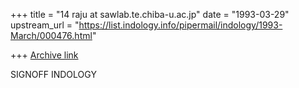 +++
title = "14 raju at sawlab.te.chiba-u.ac.jp"
date = "1993-03-29"
upstream_url = "https://list.indology.info/pipermail/indology/1993-March/000476.html"

+++
[Archive link](https://list.indology.info/pipermail/indology/1993-March/000476.html)

SIGNOFF INDOLOGY





